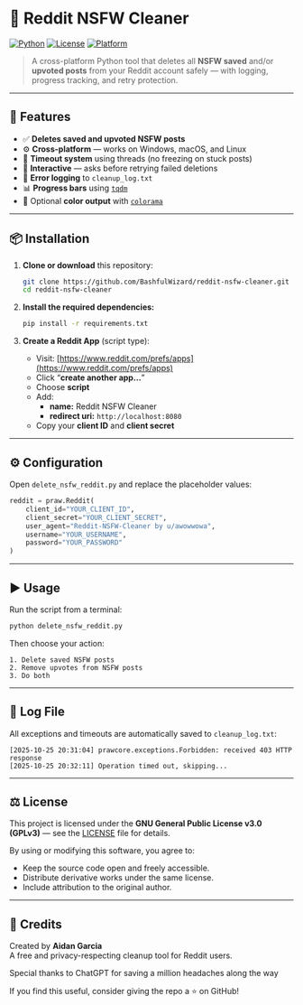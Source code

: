 # 🧹 Reddit NSFW Cleaner

[![Python](https://img.shields.io/badge/python-3.8%2B-blue.svg)](https://www.python.org/)
[![License](https://img.shields.io/badge/license-GPLv3-blue.svg)](LICENSE)
[![Platform](https://img.shields.io/badge/platform-Windows%20%7C%20macOS%20%7C%20Linux-lightgrey.svg)](#)

> A cross-platform Python tool that deletes all **NSFW saved** and/or **upvoted posts** from your Reddit account safely — with logging, progress tracking, and retry protection.

---

## 🚀 Features

- ✅ **Deletes saved and upvoted NSFW posts**
- ⚙️ **Cross-platform** — works on Windows, macOS, and Linux  
- 🧠 **Timeout system** using threads (no freezing on stuck posts)  
- 💬 **Interactive** — asks before retrying failed deletions  
- 🧾 **Error logging** to `cleanup_log.txt`  
- 📊 **Progress bars** using [`tqdm`](https://pypi.org/project/tqdm/)  
- 🎨 Optional **color output** with [`colorama`](https://pypi.org/project/colorama/)

---

## 📦 Installation

1. **Clone or download** this repository:
   ```bash
   git clone https://github.com/BashfulWizard/reddit-nsfw-cleaner.git
   cd reddit-nsfw-cleaner
   ```

2. **Install the required dependencies:**
   ```bash
   pip install -r requirements.txt
   ```

3. **Create a Reddit App** (script type):
   - Visit: [https://www.reddit.com/prefs/apps](https://www.reddit.com/prefs/apps)
   - Click “**create another app…**”
   - Choose **script**
   - Add:
     - **name:** Reddit NSFW Cleaner  
     - **redirect uri:** `http://localhost:8080`
   - Copy your **client ID** and **client secret**

---

## ⚙️ Configuration

Open `delete_nsfw_reddit.py` and replace the placeholder values:

```python
reddit = praw.Reddit(
    client_id="YOUR_CLIENT_ID",
    client_secret="YOUR_CLIENT_SECRET",
    user_agent="Reddit-NSFW-Cleaner by u/awowwowa",
    username="YOUR_USERNAME",
    password="YOUR_PASSWORD"
)
```

---

## ▶️ Usage

Run the script from a terminal:
```bash
python delete_nsfw_reddit.py
```

Then choose your action:
```
1. Delete saved NSFW posts
2. Remove upvotes from NSFW posts
3. Do both
```

---

## 🧾 Log File

All exceptions and timeouts are automatically saved to `cleanup_log.txt`:
```
[2025-10-25 20:31:04] prawcore.exceptions.Forbidden: received 403 HTTP response
[2025-10-25 20:32:11] Operation timed out, skipping...
```

---

## ⚖️ License

This project is licensed under the **GNU General Public License v3.0 (GPLv3)** — see the [LICENSE](LICENSE) file for details.

By using or modifying this software, you agree to:
- Keep the source code open and freely accessible.
- Distribute derivative works under the same license.
- Include attribution to the original author.

---

## 🙌 Credits

Created by **Aidan Garcia**  
A free and privacy-respecting cleanup tool for Reddit users.  

Special thanks to ChatGPT for saving a million headaches along the way

If you find this useful, consider giving the repo a ⭐ on GitHub!
